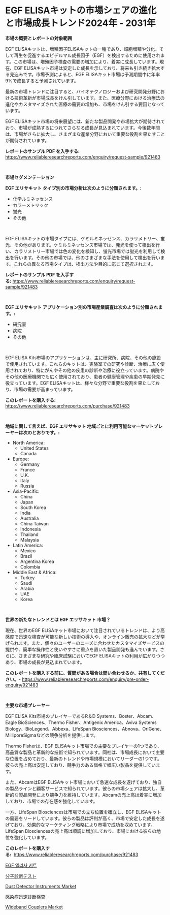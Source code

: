 <p><h1>EGF ELISAキットの市場シェアの進化と市場成長トレンド2024年 - 2031年</h1></p><p><strong>市場の概要とレポートの対象範囲</strong></p>
<p><p>EGF ELISAキットは、増殖因子ELISAキットの一種であり、細胞増殖や分化、そして再生を促進するエピデルマル成長因子（EGF）を検出するために使用されます。この市場は、増殖因子検査の需要の増加により、着実に成長しています。現在、EGF ELISAキット市場は安定した成長を示しており、将来も引き続き拡大する見込みです。市場予測によると、EGF ELISAキット市場は予測期間中に年率9%で成長すると予測されています。</p><p>最新の市場トレンドに注目すると、バイオテクノロジーおよび研究開発分野における技術革新が市場成長をけん引しています。また、医療分野における治療法の進化やカスタマイズされた医療の需要の増加も、市場をけん引する要因となっています。</p><p>EGF ELISAキット市場の将来展望には、新たな製品開発や市場拡大が期待されており、市場が成熟するにつれてさらなる成長が見込まれています。今後数年間は、市場がさらに拡大し、さまざまな産業分野において重要な役割を果たすことが期待されています。</p></p>
<p><strong>レポートのサンプル PDF を入手する:</strong> <a href="https://www.reliableresearchreports.com/enquiry/request-sample/921483">https://www.reliableresearchreports.com/enquiry/request-sample/921483</a></p>
<p>&nbsp;</p>
<p><strong>市場セグメンテーション</strong></p>
<p><strong>EGF エリサキット タイプ別の市場分析は次のように分類されます。:</strong></p>
<p><ul><li>化学ルミネッセンス</li><li>カラーメトリック</li><li>蛍光</li><li>その他</li></ul></p>
<p>&nbsp;</p>
<p><p>EGF ELISAキットの市場タイプには、ケミルミネッセンス、カラリメトリー、蛍光、その他があります。ケミルミネッセンス市場では、発光を使って検出を行い、カラリメトリー市場では色の変化を検知し、蛍光市場では蛍光を利用して検出を行います。その他の市場では、他のさまざまな手法を使用して検出を行います。これらの異なる市場タイプは、検出方法や目的に応じて選択されます。</p></p>
<p><strong>レポートのサンプル PDF を入手する:</strong>&nbsp;<a href="https://www.reliableresearchreports.com/enquiry/request-sample/921483">https://www.reliableresearchreports.com/enquiry/request-sample/921483</a></p>
<p>&nbsp;</p>
<p><strong> EGF エリサキット アプリケーション別の市場産業調査は次のように分類されます。:</strong></p>
<p><ul><li>研究室</li><li>病院</li><li>その他</li></ul></p>
<p>&nbsp;</p>
<p><p>EGF ELISA Kits市場のアプリケーションは、主に研究所、病院、その他の施設で使用されています。これらのキットは、実験室での研究や診断、治療に広く使用されており、特にがんやその他の疾患の診断や治療に役立っています。病院やその他の医療機関でも広く使用されており、患者の健康管理や疾患の早期発見に役立っています。EGF ELISAキットは、様々な分野で重要な役割を果たしており、市場の需要が高まっています。</p></p>
<p><strong>このレポートを購入する:</strong>&nbsp; <a href="https://www.reliableresearchreports.com/purchase/921483">https://www.reliableresearchreports.com/purchase/921483</a></p>
<p>&nbsp;</p>
<p><strong>地域に関して言えば、EGF エリサキット 地域ごとに利用可能なマーケットプレーヤーは次のとおりです。:</strong></p>
<p><ul>
    <li>
        North America:
        <ul>
            <li>United States</li>
            <li>Canada</li>
        </ul>
    </li>
    <li>
        Europe:
        <ul>
            <li>Germany</li>
            <li>France</li>
            <li>U.K.</li>
            <li>Italy</li>
            <li>Russia</li>
        </ul>
    </li>
    <li>
        Asia-Pacific:
        <ul>
            <li>China</li>
            <li>Japan</li>
            <li>South Korea</li>
            <li>India</li>
            <li>Australia</li>
            <li>China Taiwan</li>
            <li>Indonesia</li>
            <li>Thailand</li>
            <li>Malaysia</li>
        </ul>
    </li>
    <li>
        Latin America:
        <ul>
            <li>Mexico</li>
            <li>Brazil</li>
            <li>Argentina Korea</li>
            <li>Colombia</li>
        </ul>
    </li>
    <li>
        Middle East & Africa:
        <ul>
            <li>Turkey</li>
            <li>Saudi</li>
            <li>Arabia</li>
            <li>UAE</li>
            <li>Korea</li>
        </ul>
    </li>
    </ul></p>
<p>&nbsp;</p>
<p><strong>世界の新たなトレンドとは EGF エリサキット 市場？</strong></p>
<p><p>現在、世界のEGF ELISAキット市場において注目されているトレンドは、より高感度で迅速な検査が可能な新しい技術の導入や、オンライン販売の拡大などが挙げられます。また、個々のユーザーのニーズに合わせたカスタマイズサービスの提供や、簡単な操作性と使いやすさに重点を置いた製品開発も進んでいます。さらに、さまざまな研究や臨床試験においてEGF ELISAキットの利用が広がりつつあり、市場の成長が見込まれています。</p></p>
<p><strong>このレポートを購入する前に、質問がある場合は問い合わせるか、共有してください。</strong>- <a href="https://www.reliableresearchreports.com/enquiry/pre-order-enquiry/921483">https://www.reliableresearchreports.com/enquiry/pre-order-enquiry/921483</a></p>
<p>&nbsp;</p>
<p><strong>主要な市場プレーヤー</strong></p>
<p><p>EGF ELISA Kits市場のプレイヤーであるR＆D Systems、Boster、Abcam、Eagle BioSciences、Thermo Fisher、Antigenix America、Aviva Systems Biology、BioLegend、Abbexa、LifeSpan Biosciences、Abnova、OriGene、MilliporeSigmaなどの競争分析を提供します。 </p><p>Thermo Fisherは、EGF ELISAキット市場での主要なプレイヤーの1つであり、高品質な製品と革新的な技術で知られています。同社は、市場成長において主要な位置を占めており、最新のトレンドや市場規模においてリーダーの1つです。彼らの売上高は安定しており、競争力のある価格で幅広い製品を提供しています。</p><p>また、AbcamはEGF ELISAキット市場において急速な成長を遂げており、独自の製品ラインと顧客サービスで知られています。彼らの市場シェアは拡大し、革新的な製品開発により競争力を維持しています。Abcamの売上高は着実に増加しており、市場での存在感を強化しています。</p><p>一方、LifeSpan Biosciencesは市場での立ち位置を確立し、EGF ELISAキットの需要をリードしています。彼らの製品は評判が高く、市場で安定した成長を遂げており、効果的なマーケティング戦略により市場で成功を収めています。LifeSpan Biosciencesの売上高は順調に増加しており、市場における彼らの地位を強化しています。</p></p>
<p><strong>このレポートを購入する:</strong>&nbsp;&nbsp;<a href="https://www.reliableresearchreports.com/purchase/921483">https://www.reliableresearchreports.com/purchase/921483</a></p>
<p><p><a href="https://github.com/sougarounis/Market-Research-Report-List-2/blob/main/7752128182186.md">EGF 엘리사 키트</a></p><p><a href="https://github.com/lababdou/Market-Research-Report-List-2/blob/main/7191198182190.md">分子診断テスト</a></p><p><a href="https://issuu.com/reportprime-2/docs/dust-detector-instruments-market-size-2030.pptx">Dust Detector Instruments Market</a></p><p><a href="https://github.com/mohamedbakry57/Market-Research-Report-List-2/blob/main/5418288182189.md">感染症迅速診断検査</a></p><p><a href="https://github.com/joannagoyvaerts/Market-Research-Report-List-1/blob/main/wideband-couplers-market.md">Wideband Couplers Market</a></p></p>